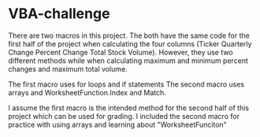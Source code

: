 # VBA-challenge

There are two macros in this project. The both have the same code for the first half of the project when calculating the four columns (Ticker    Quarterly Change    Percent Change    Total Stock Volume). However, they use two different methods while when calculating maximum and minimum percent changes and maximum total volume.

The first macro uses for loops and if statements
The second macro uses arrays and WorksheetFunction.Index and Match.

I assume the first macro is the intended method for the second half of this project which can be used for grading. I included the second macro for practice with using arrays and learning about "WorksheetFunciton"
